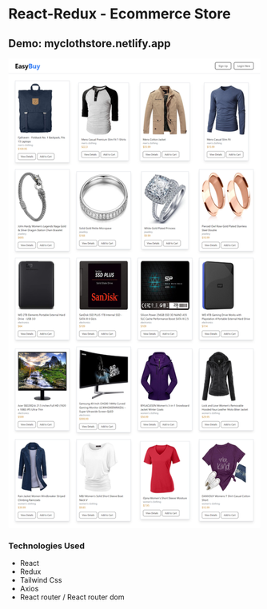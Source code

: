 # React-Redux - Ecommerce Store

## Demo: myclothstore.netlify.app
![Alt text](/Preview.png)


### **Technologies Used**

- React
- Redux
- Tailwind Css
- Axios
- React router / React router dom
